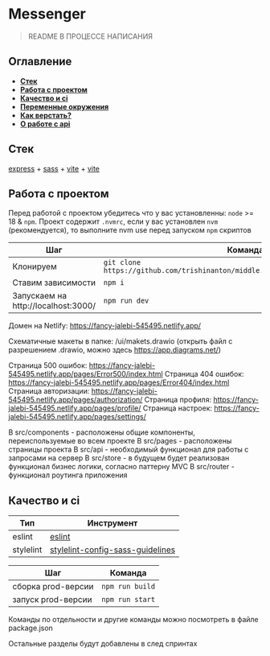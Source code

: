 # Messenger

>  README В ПРОЦЕССЕ НАПИСАНИЯ

## Оглавление

- [**Стек**](#stack)
- [**Работа с проектом**](#work_with_project)
- [**Качество и ci**](#quality)
- [**Переменные окружения**](#vars)
- [**Как верстать?**](#styles)
- [**О работе с api**](#api)

<a name="stack"></a>

## Стек

[express](https://expressjs.com/ru/) + [sass](https://sass-lang.com/) + [vite](https://vitejs.dev/) + [vite](https://handlebarsjs.com/)

<a name="work_with_project"></a>

## Работа с проектом

Перед работой с проектом убедитесь что у вас установленны: `node` >= 18 & `npm`.
Проект содержит `.nvmrc`, если у вас установлен `nvm` (рекомендуется), то выполните nvm use перед запуском `npm` скриптов

| Шаг                                   | Команда                                                                           |
|---------------------------------------|-----------------------------------------------------------------------------------|
| Клонируем                             | `git clone https://github.com/trishinanton/middle.messenger.praktikum.yandex.git` | 
| Ставим зависимости                    | `npm i`                                                                           |                                                               
| Запускаем на http://localhost:3000/   | `npm run dev`                                                                     |                                                        


Домен на Netlify: https://fancy-jalebi-545495.netlify.app/

Схематичные макеты в папке: /ui/makets.drawio (открыть файл с разрешением .drawio, можно здесь https://app.diagrams.net/)

Страница 500 ошибок: https://fancy-jalebi-545495.netlify.app/pages/Error500/index.html
Страница 404 ошибок: https://fancy-jalebi-545495.netlify.app/pages/Error404/index.html
Страница авторизации: https://fancy-jalebi-545495.netlify.app/pages/authorization/
Страница профиля: https://fancy-jalebi-545495.netlify.app/pages/profile/
Страница настроек: https://fancy-jalebi-545495.netlify.app/pages/settings/

В src/components - расположены общие компоненты, переиспользуемые во всем проекте
В src/pages - расположены страницы проекта
В src/api - необходимый функционал для работы с запросами на сервер
В src/store - в будущем будет реализован функционал бизнес логики, согласно паттерну MVC
В src/router - функционал роутинга приложения

<a name="quality"></a>

## Качество и ci

| Тип                       | Инструмент                                                                                                         |
|---------------------------|--------------------------------------------------------------------------------------------------------------------|
| eslint                    | [eslint](https://www.npmjs.com/package/eslint)                                                                     |
| stylelint                 | [stylelint-config-sass-guidelines](https://github.com/bjankord/stylelint-config-sass-guidelines)                   |


| Шаг                                                 | Команда            |
|-----------------------------------------------------|--------------------|
| сборка prod-версии                                  | `npm run build`    |
| запуск prod-версии                                  | `npm run start`    |

Команды по отдельности и другие команды можно посмотреть в файле package.json

Остальные разделы будут добавлены в след спринтах
